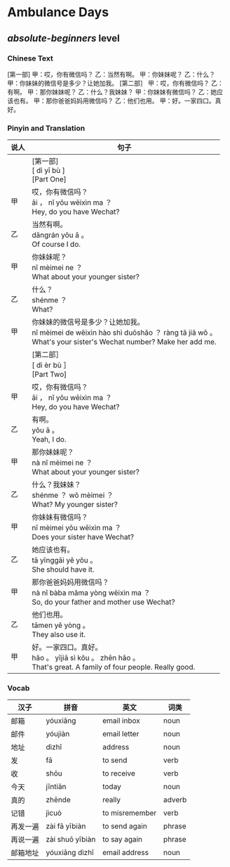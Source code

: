# Ambulance Days
## *absolute-beginners* level

### Chinese Text
[第一部]
甲：哎，你有微信吗？
乙：当然有啊。
甲：你妹妹呢？
乙：什么？
甲：你妹妹的微信号是多少？让她加我。
[第二部］
甲：哎，你有微信吗？
乙：有啊。
甲：那你妹妹呢？
乙：什么？我妹妹？
甲：你妹妹有微信吗？
乙：她应该也有。
甲：那你爸爸妈妈用微信吗？
乙：他们也用。
甲：好。一家四口。真好。

### Pinyin and Translation
|说人|句子|
|----|----|
||[第一部]<br />[ dì  yī bù ]<br />[Part One]|
|甲|哎，你有微信吗？<br />āi ， nǐ yǒu wēixìn ma ？<br />Hey, do you have Wechat?|
|乙|当然有啊。<br />dāngrán yǒu ā 。<br />Of course I do.|
|甲|你妹妹呢？<br />nǐ mèimei ne ？<br />What about your younger sister?|
|乙|什么？<br />shénme ？<br />What?|
|甲|你妹妹的微信号是多少？让她加我。<br />nǐ mèimei de wēixìn hào shì duōshǎo ？ ràng tā jiā wǒ 。<br />What's your sister's Wechat number? Make her add me.|
||[第二部］<br />[ dì  èr bù ］<br />[Part Two]|
|甲|哎，你有微信吗？<br />āi ， nǐ yǒu wēixìn ma ？<br />Hey, do you have Wechat?|
|乙|有啊。<br />yǒu ā 。<br />Yeah, I do.|
|甲|那你妹妹呢？<br />nà nǐ mèimei ne ？<br />What about your younger sister?|
|乙|什么？我妹妹？<br />shénme ？ wǒ mèimei ？<br />What? My younger sister?|
|甲|你妹妹有微信吗？<br />nǐ mèimei yǒu wēixìn ma ？<br />Does your sister have Wechat?|
|乙|她应该也有。<br />tā yīnggāi yě yǒu 。<br />She should have it.|
|甲|那你爸爸妈妈用微信吗？<br />nà nǐ bàba māma yòng wēixìn ma ？<br />So, do your father and mother use Wechat?|
|乙|他们也用。<br />tāmen yě yòng 。<br />They also use it.|
|甲|好。一家四口。真好。<br />hǎo 。 yījiā sì kǒu 。 zhēn hǎo 。<br />That's great. A family of four people. Really good.|
### Vocab
|汉子|拼音|英文|词类|
|----|----|----|----|
|邮箱|yóuxiāng|email inbox|noun|
|邮件|yóujiàn|email letter|noun|
|地址|dìzhǐ|address|noun|
|发|fā|to send|verb|
|收|shōu|to receive|verb|
|今天|jīntiān|today|noun|
|真的|zhēnde|really|adverb|
|记错|jìcuò|to misremember|verb|
|再发一遍|zài fā yībiàn|to send again|phrase|
|再说一遍|zài shuō yībiàn|to say again|phrase|
|邮箱地址|yóuxiāng dìzhǐ|email address|noun|